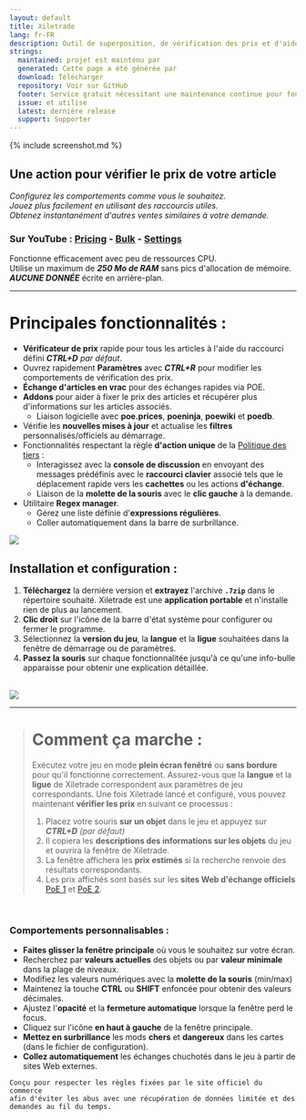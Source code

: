 ```yaml
---
layout: default
title: Xiletrade
lang: fr-FR
description: Outil de superposition, de vérification des prix et d'aide pour la série Path Of Exile
strings:
  maintained: projet est maintenu par
  generated: Cette page a été générée par
  download: Télécharger
  repository: Voir sur GitHub
  footer: Service gratuit nécessitant une maintenance continue pour fonctionner correctement.
  issue: et utilise
  latest: dernière release
  support: Supporter
---
```

{% include screenshot.md %}
## Une action pour vérifier le prix de votre article

*Configurez les comportements comme vous le souhaitez.*  
*Jouez plus facilement en utilisant des raccourcis utiles.*  
*Obtenez instantanément d'autres ventes similaires à votre demande.*  

### Sur YouTube : [Pricing](https://youtu.be/4mP3uOsr8oc) - [Bulk](https://youtu.be/6yuLZXTho-A) - [Settings](https://youtu.be/libdIjrNM-8)<br>

Fonctionne efficacement avec peu de ressources CPU.  
Utilise un maximum de ***250 Mo de RAM*** sans pics d'allocation de mémoire.  
***AUCUNE DONNÉE*** écrite en arrière-plan.  

* * *

# Principales fonctionnalités :

- **Vérificateur de prix** rapide pour tous les articles à l'aide du raccourci défini ***CTRL+D*** *par défaut*.
- Ouvrez rapidement **Paramètres** avec ***CTRL+R*** pour modifier les comportements de vérification des prix.
- **Échange d'articles en vrac** pour des échanges rapides via POE.
- **Addons** pour aider à fixer le prix des articles et récupérer plus d'informations sur les articles associés.
	- Liaison logicielle avec **poe.prices**, **poeninja**, **poewiki** et **poedb**.
- Vérifie les **nouvelles mises à jour** et actualise les **filtres** personnalisés/officiels au démarrage.
- Fonctionnalités respectant la règle **d'action unique** de la [Politique des tiers](https://www.pathofexile.com/developer/docs#policy) :
	- Interagissez avec la **console de discussion** en envoyant des messages prédéfinis avec le **raccourci clavier** associé
tels que le déplacement rapide vers les **cachettes** ou les actions **d'échange**.
	- Liaison de la **molette de la souris** avec le **clic gauche** à la demande.
- Utilitaire **Regex manager**.
	- Gérez une liste définie d'**expressions régulières**.
	- Coller automatiquement dans la barre de surbrillance.  

<img align="center" src="https://github.com/user-attachments/assets/1a3229fe-9f61-4c18-b4de-98e2ee026ace">
<br>

## Installation et configuration :

1. **Téléchargez** la dernière version et **extrayez** l'archive **`.7zip`** dans le répertoire souhaité.
Xiletrade est une **application portable** et n'installe rien de plus au lancement.
2. **Clic droit** sur l'icône de la barre d'état système pour configurer ou fermer le programme.
3. Sélectionnez la **version du jeu**, la **langue** et la **ligue** souhaitées dans la fenêtre de démarrage ou de paramètres.
4. **Passez la souris** sur chaque fonctionnalitée jusqu'à ce qu'une info-bulle apparaisse pour obtenir une explication détaillée.  
<br>
<img src="https://github.com/user-attachments/assets/2aa8b83a-9144-4b56-8d79-1808aac0d486">
<br>

* * *
> # Comment ça marche :
>
> Exécutez votre jeu en mode **plein écran fenêtré** ou **sans bordure** pour qu'il fonctionne correctement.
> Assurez-vous que la **langue** et la **ligue** de Xiletrade correspondent aux paramètres de jeu correspondants.
> Une fois Xiletrade lancé et configuré, vous pouvez maintenant **vérifier les prix** en suivant ce processus :
> 1. Placez votre souris **sur un objet** dans le jeu et appuyez sur ***CTRL+D*** *(par défaut)*
> 2. Il copiera les **descriptions des informations sur les objets** du jeu et ouvrira la fenêtre de Xiletrade.
> 3. La fenêtre affichera les **prix estimés** si la recherche renvoie des résultats correspondants.
> 4. Les prix affichés sont basés sur les **sites Web d'échange officiels** [PoE 1](https://www.pathofexile.com/trade/search/) et [PoE 2](https://www.pathofexile.com/trade2/search/poe2/).
<br>

### Comportements personnalisables :

* **Faites glisser la fenêtre principale** où vous le souhaitez sur votre écran.
* Recherchez par **valeurs actuelles** des objets ou par **valeur minimale** dans la plage de niveaux.
* Modifiez les valeurs numériques avec la **molette de la souris** (min/max)
* Maintenez la touche **CTRL** ou **SHIFT** enfoncée pour obtenir des valeurs décimales.
* Ajustez l'**opacité** et la **fermeture automatique** lorsque la fenêtre perd le focus.
* Cliquez sur l'icône **en haut à gauche** de la fenêtre principale.
* **Mettez en surbrillance** les mods **chers** et **dangereux** dans les cartes (dans le fichier de configuration).
* **Collez automatiquement** les échanges chuchotés dans le jeu à partir de sites Web externes.

```
Conçu pour respecter les règles fixées par le site officiel du commerce
afin d'éviter les abus avec une récupération de données limitée et des demandes au fil du temps.
```